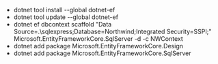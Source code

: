 * dotnet tool install --global dotnet-ef
* dotnet tool update --global dotnet-ef
* dotnet ef dbcontext scaffold "Data Source=.\sqlexpress;Database=Northwind;Integrated Security=SSPI;" Microsoft.EntityFrameworkCore.SqlServer -d -c NWContext
* dotnet add package Microsoft.EntityFrameworkCore.Design
* dotnet add package Microsoft.EntityFrameworkCore.SqlServer
